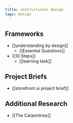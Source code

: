 ```yaml
---
title: instructional design
tags: design
---
```


## Frameworks

- [[understanding by design]]
    - [[Essential Questions]]
- [[10 Steps]]
    - [[learning task]]

## Project Briefs

- [[storefront ui project brief]]

## Additional Research

- [[The Carpentries]]
